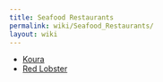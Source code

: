 ```yaml
---
title: Seafood Restaurants
permalink: wiki/Seafood_Restaurants/
layout: wiki
---
```


-   [Koura](/wiki/Koura "wikilink")
-   [Red Lobster](/wiki/Red_Lobster "wikilink")

